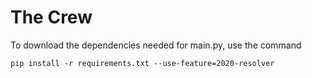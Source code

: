# The Crew

To download the dependencies needed for main.py, use the command 
```
pip install -r requirements.txt --use-feature=2020-resolver
```